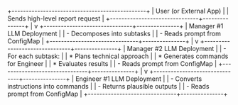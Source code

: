 +-----------------------------------------------+
| User (or External App)                        |
|    Sends high-level report request            |
+-------------------------------+---------------+
                                |
                                v
+-------------------------------+---------------+
|         Manager #1 LLM Deployment             |
|    - Decomposes into subtasks                 |
|    - Reads prompt from ConfigMap              |
+-------------------------------+---------------+
                                |
                                v
+-------------------------------+---------------+
|         Manager #2 LLM Deployment             |
|    - For each subtask:                        |
|       * Plans technical approach              |
|       * Generates commands for Engineer       |
|       * Evaluates results                     |
|    - Reads prompt from ConfigMap              |
+-------------------------------+---------------+
                                |
                                v
+-------------------------------+---------------+
|         Engineer #1 LLM Deployment            |
|    - Converts instructions into commands      |
|    - Returns plausible outputs                |
|    - Reads prompt from ConfigMap              |
+-------------------------------+---------------+

